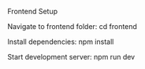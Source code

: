 Frontend Setup
 
Navigate to frontend folder: cd frontend

Install dependencies: npm install

Start development server: npm run dev
